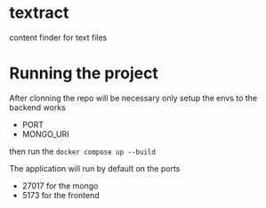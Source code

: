 # textract
content finder for text files


# Running the project
After clonning the repo will be necessary only setup the envs to the backend works

* PORT
* MONGO_URI

then run the
`docker compose up --build`

The application will run by default on the ports

* 27017 for the mongo
* 5173 for the frontend